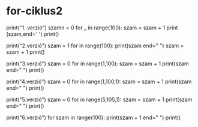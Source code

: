 # for-ciklus2
print("1. verzió")
szamn = 0
for _ in range(100):
szam = szam + 1
print (szam,end=' ')
print()

print("2.verzió")
szam = 1
for in range(100):
    print(szam end=" ")
    szam = szam + 1
print()

print("3.verzió")
szam = 0
for in range(1,100):
    szam = szam + 1
    print(szam end=" ")
print()

print("4.verzió")
szam = 0
for in range(1,100,1):
    szam = szam + 1
    print(szam end=" ")
print()

print("5.verzió")
szam = 0
for in range(5,105,1):
    szam = szam + 1
    print(szam end=" ")
print()

print("6.verzió")
for szam in range(100):
    print(szam + 1 end=" ")
print()
